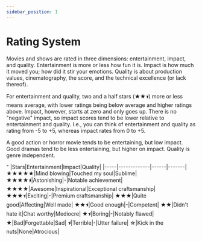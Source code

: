 ```yaml
---
sidebar_position: 1
---
```


# Rating System

Movies and shows are rated in three dimensions: entertainment, impact, and quality. Entertainment is more or less how fun it is. Impact is how much it moved you; how did it stir your emotions. Quality is about production values, cinematography, the score, and the technical excellence (or lack thereof).

For entertainment and quality, two and a half stars (<span class="u2800">★★<span class="half-star">⯨</span></span>) more or less means average, with lower ratings being below average and higher ratings above. Impact, however, starts at zero and only goes up. There is no "negative" impact, so impact scores tend to be lower relative to entertainment and quality. I.e., you can think of entertainment and quality as rating from -5 to +5, whereas impact rates from 0 to +5.

A good action or horror movie tends to be entertaining, but low impact. Good dramas tend to be less entertaining, but higher on impact. Quality is genre independent.

"
|Stars|Entertainment|Impact|Quality|
|-----|-------------|------|-------|
<span class="u2800">★★★★★</span>|Mind blowing|Touched my soul|Sublime|
<span class="u2800">★★★★<span class="half-star">⯨</span></span>|Astonishing|-|Notable achievement|
<span class="u2800">★★★★</span>|Awesome|Inspirational|Exceptional craftsmanship|
<span class="u2800">★★★<span class="half-star">⯨</span></span>|Exciting|-|Premium craftsmanship|
<span class="u2800">★★★</span>|Quite good|Affecting|Well made|
<span class="u2800">★★<span class="half-star">⯨</span></span>|Good enough|-|Competent|
<span class="u2800">★★</span>|Didn't hate it|Chat worthy|Mediocre|
<span class="u2800">★<span class="half-star">⯨</span></span>|Boring|-|Notably flawed|
<span class="u2800">★</span>|Bad|Forgettable|Sad|
<span class="u2800"><span class="half-star">⯨</span></span>|Terrible|-|Utter failure|
<span class="u2800">☆</span>|Kick in the nuts|None|Atrocious|
